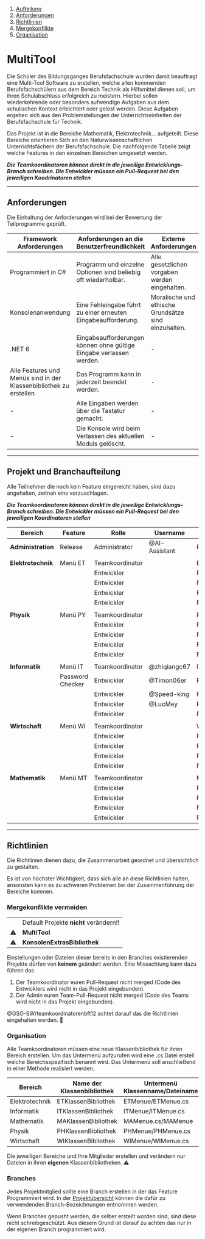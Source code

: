 1. [Aufteilung](#projekt-und-branchaufteilung)
2. [Anforderungen](#anforderungen)
3. [Richtlinien](#richtlinien)  
4. [Mergekonflikte](#mergekonflikte-vermeiden)  
5. [Organisation](#organisation)  


# MultiTool
Die Schüler des Bildungsganges Berufsfachschule wurden damit beauftragt eine Multi-Tool Software zu erstellen, welche allen kommenden Berufsfachschülern aus dem Bereich Technik als Hilfsmittel dienen soll, um ihren Schulabschluss erfolgreich zu meistern. Hierbei sollen wiederkehrende oder besonders aufwendige Aufgaben aus dem schulischen Kontext erleichtert oder gelöst werden. Diese Aufgaben ergeben sich aus den Problemstellungen der Unterrichtseinheiten der Berufsfachschule für Technik. 

Das Projekt ist in die Bereiche Mathematik, Elektrotechnik… aufgeteilt. Diese Bereiche orientieren Sich an den Naturwissenschaftlichen Unterrichtsfächern der Berufsfachschule. Die nachfolgende Tabelle zeigt welche Features in den einzelnen Bereichen umgesetzt werden.


***Die Teamkoordinatoren können direkt in die jeweilige Entwicklungs-Branch schreiben. Die Entwickler müssen ein Pull-Request bei den jeweiligen Koodrinatoren stellen*** 

---

## Anforderungen

Die Einhaltung der Anforderungen wird bei der Bewertung der Teilprogramme geprüft.

|Framework Anforderungen | Anforderungen an die Benutzerfreundlichkeit| Externe Anforderungen|
|----------|----------|----------|
|Programmiert in C#|Programm und einzelne Optionen sind beliebig oft wiederholbar.|Alle gesetzlichen vorgaben werden eingehalten.|
|Konsolenanwendung|Eine Fehleingabe führt zu einer erneuten Eingabeaufforderung.|Moralische und ethische Grundsätze sind einzuhalten.|
|.NET 6 |Eingabeaufforderungen können ohne gültige Eingabe verlassen werden. |-|
|Alle Features und Menüs sind in der Klassenbibliothek zu erstellen|Das Programm kann in jederzeit beendet werden.|-|
|-|Alle Eingaben werden über die Tastatur gemacht.|-|
|-|Die Konsole wird beim Verlassen des aktuellen Moduls gelöscht.|-|

---

## Projekt und Branchaufteilung

Alle Teilnehmer die noch kein Feature eingereicht haben, sind dazu angehalten, zeitnah eins vorzuschlagen. 

***Die Teamkoordinatoren können direkt in die jeweilige Entwicklungs-Branch schreiben. Die Entwickler müssen ein Pull-Request bei den jeweiligen Koordinatoren stellen*** 

| Bereich     	    | Feature 	|Rolle		        |Username	|Branch		             |
| --------------- 	| -------- 	|------		        |--------	|-----------	         |
|**Administration**	|Release    |Administrator		| @AI-Assistant |Release, main         |
|		                |	          |		              |      		|		                   |		
|**Elektrotechnik**	|Menü ET    |Teamkoordinator  |         |ETEntwicklung,Feature1|
|                   |           |Entwickler       |         |Feature2              |
|                   |           |Entwickler       |         |Feature3              |
|                   |           |Entwickler       |         |Feature4              |
|                   |           |Entwickler       |         |Feature5              |
|		                |	          |              		|		      |		                   |		
|**Physik**	        |Menü PY 	  |Teamkoordinator  |         |PHEntwicklung	,Feature6|
|		                |           |Entwickler	      |         |Feature7              |		
|		                |	          |Entwickler	      |         |Feature8              |
|		                |           |Entwickler	      |         |Feature9              |
|		                |           |Entwickler       |         |Feature10             |		
|		                |	          |                 |         |                      |				
|**Informatik**	    |Menü IT    |Teamkoordinator  |    @zhiqiangc67     |ITEntwicklung,Feature11|				
|		                |	   Password Checker       |Entwickler       |		@Timon06er      |Feature12             |		
|		                |	          |Entwickler       |   @Speed-king      |Feature13             |	
|		                |	          |Entwickler       |  @LucMey	      |Feature14             |			
|		                |	          |Entwickler       |         |Feature15             |			
|		                |	          |	                |		      |		                   |				
|**Wirtschaft**	    |Menü WI    |Teamkoordinator  |	        |WIEntwicklung,Feature16|				
|		                |           |Entwickler       |         |Feature17             |		
|		                |	          |Entwickler       |		      |Feature18             |		
|		                |	          |Entwickler       |         |Feature19             |	
|		                |	          |Entwickler       |	        |Feature20             |	
|		                |	          |	              	|		      |                   	 |					
|**Mathematik**	    |Menü MT    |Teamkoordinator  |         |MAEntwicklung,Feature21|				
|		                |           |Entwickler       |         |Feature22             |		
|		                |           |Entwickler       |         |Feature23             |		
|		                |           |Entwickler       |  	      |Feature24             |
|		                |           |Entwickler	      |       	|Feature25             |


---

## Richtlinien

Die Richtlinien dienen dazu, die Zusammenarbeit geordnet und übersichtlich zu gestalten. 

Es ist von höchster Wichtigkeit, dass sich alle an diese Richtlinien halten, ansonsten kann es zu schweren Problemen bei der Zusammenführung der Bereiche kommen. 

### Mergekonflikte vermeiden

|||
| ----------- 	| ----------- 	|
|  | Default Projekte **nicht** verändern!!|
| ⚠️ |**MultiTool** |
| ⚠️  |**KonsolenExtrasBibliothek**  |

Einstellungen oder Dateien dieser bereits in den Branches existierenden Projekte dürfen von **keinem** geändert werden. Eine Missachtung kann dazu führen das 

1. Der Teamkoordinator euren Pull-Request nicht merged (Code des Entwicklers wird nicht in das Projekt eingebunden).
2. Der Admin euren Team-Pull-Request nicht merged (Code des Teams wird nicht in das Projekt eingebunden).

@GSO-SW/teamkoordinatorenbft12  achtet darauf das die Richtlinien eingehalten werden. 🦅 


### Organisation

Alle Teamkoordinatoren müssen eine neue Klassenbibliothek für ihren Bereich erstellen. Um das Untermenü aufzurufen wird eine .cs Datei erstell welche Bereichsspezifisch benannt wird. Das Untermenü soll anschließend in einer Methode realisiert werden. 

|Bereich|Name der Klassenbibliothek|Untermenü Klassenname/Dateiname|Methodenbezeichnung|
| ----------- 	| ----------- 	| ----------- 	| ----------- 	|
| Elektrotechnik | ETKlassenBibliothek|ETMenue/ETMenue.cs|ETSubMenue|
| Informatik|ITKlassenBibliothek |ITMenue/ITMenue.cs|ITSubMenue|
| Mathematik  |MAKlassenBibliothek |MAMenue.cs/MAMenue|MASubMenue|
|Physik|PHKlassenBibliothek|PHMenue/PHMenue.cs|PHSubMenue|
|Wirtschaft|WIKlassenBibliothek|WIMenue/WIMenue.cs|WISubMenue|

Die jeweiligen Bereiche und Ihre Mitglieder erstellen und verändern nur Dateien in ihren **eigenen** Klassenbibliotheken. ⚠️ 

### Branches

Jedes Projektmitglied sollte eine Branch erstellen in der das Feature Programmiert wird. In der [Projektübersicht](#projekt-und-branchaufteilung) können die dafür zu verwendenden Branch-Bezeichnungen entnommen werden. 

Wenn Branches gepusht werden, die selber erstellt worden sind, sind diese nicht schreibgeschützt. Aus diesem Grund ist darauf zu achten das nur in der eigenen Branch programmiert wird.
